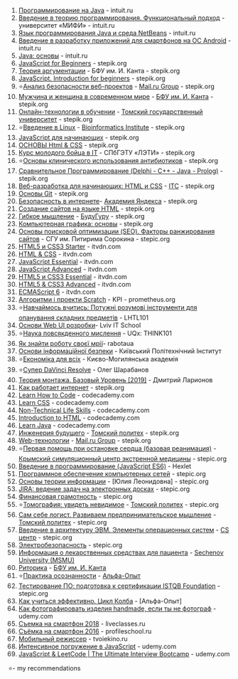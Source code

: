 1. [Программирование на Java](https://www.intuit.ru/verifydiplomas/100812594) - intuit.ru
2. [Введение в теорию программирования. Функциональный подход](https://www.intuit.ru/verifydiplomas/100765479) - университет «МИФИ» - intuit.ru
3. [Язык программирования Java и среда NetBeans](https://www.intuit.ru/verifydiplomas/100814231) - intuit.ru
4. [Введение в разработку приложений для смартфонов на ОС Android](https://www.intuit.ru/verifydiplomas/100751565) - intuit.ru
5. [Java: основы](https://www.intuit.ru/verifydiplomas/100810005) - intuit.ru
6. [JavaScript for Beginners](https://stepik.org/cert/219826) - stepik.org
7. [Теория аргументации](https://stepik.org/cert/211988) - БФУ им. И. Канта - stepik.org
8. [JavaScript. Introduction for beginners](https://stepik.org/cert/219826) - stepik.org
9. ⭐[Анализ безопасности веб-проектов](https://stepik.org/cert/214763) - [Mail.ru Group](https://stepik.org/org/mailru) - stepik.org
10. [Мужчина и женщина в современном мире](https://stepik.org/cert/212003) - [БФУ им. И. Канта](https://stepik.org/users/38793712) - stepik.org
11. [Онлайн-технологии в обучении](https://stepik.org/cert/207793) - [Томский государственный университет](https://stepik.org/users/33163326) - stepik.org
12. ⭐[Введение в Linux](https://stepik.org/cert/198869) - [Bioinformatics Institute](https://stepik.org/users/651763) - stepik.org
13. [JavaScript для начинающих](https://stepik.org/cert/213779) - stepik.org
14. [ОСНОВЫ Html & CSS](https://stepik.org/cert/198650) - stepik.org
15. [Курс молодого бойца в IT](https://stepik.org/cert/237007) - СПбГЭТУ «ЛЭТИ» - stepik.org
16. ⭐[Основы клинического использования антибиотиков](https://stepik.org/cert/214982) - stepik.org
17. [Сравнительное Программирование (Delphi - C++ - Java - Prolog)](https://stepik.org/course/16657) - stepik.org
18. [Веб-разработка для начинающих: HTML и CSS](https://stepik.org/cert/222674) - [ITC](https://stepik.org/users/24073100) - stepik.org
19. [Основы Git](https://stepik.org/cert/221371) - stepik.org
20. [Безопасность в интернете](https://stepik.org/cert/195511)- [Академия Яндекса](https://stepik.org/users/1762074) - stepik.org
21. [Создание сайтов на языке HTML](https://stepik.org/course/51493) - stepik.org
22. [Гибкое мышление](https://stepik.org/course/17830) - [БудуГуру](https://stepik.org/users/57310195) - stepik.org
23. [Компьютерная графика: основы](https://stepik.org/cert/327601)  - stepik.org
24. [Основы поисковой оптимизации (SEO). Факторы ранжирования сайтов](https://stepik.org/cert/328267) - СГУ им. Питирима Сорокина - stepic.org
25. [HTML5 и CSS3 Starter](https://testprovider.com/ru/Certificate/Search/TP57587382) - itvdn.com
26. [HTML & CSS](https://testprovider.com/ru/Certificate/Search/TP84053271) - itvdn.com
27. [JavaScript Essential](https://testprovider.com/ru/Certificate/Search/TP15882801) - itvdn.com
28. [JavaScript Advanced](https://testprovider.com/ru/Certificate/Search/TP68603188) - itvdn.com
29. [HTML5 и CSS3 Essential](https://testprovider.com/ru/Certificate/Search/TP89126591) - itvdn.com
30. [HTML5 & CSS3 Advanced](https://testprovider.com/ru/Certificate/Search/TP54985789) - itvdn.com
31. [ECMAScript 6](https://itvdn.com/ru/video/es6) - itvdn.com
32. [Алгоритми і проекти Scratch](https://courses.prometheus.org.ua/courses/course-v1:KPI+Scratch101+2017_T1/about) - KPI - prometheus.org
33. ⭐[Навчаймось вчитись: Потужні розумові інструменти для опанування складних предметів](https://courses.prometheus.org.ua/courses/course-v1:Prometheus+LHTL101+2018_T3/about) - LHTL101 
34. [Основи Web UI розробки](https://courses.prometheus.org.ua/courses/course-v1:LITS+114+2017_T4/about)- Lviv IT School
35. ⭐[Наука повсякденного мислення](https://courses.prometheus.org.ua/courses/UQx/THINK101/2016_T2/about) - UQx: THINK101
36. [Як знайти роботу своєї мрії](https://courses.prometheus.org.ua/courses/rabotaua/WORK101/2016_T1/about)- rabotaua
37. [Основи інформаційної безпеки](https://courses.prometheus.org.ua/courses/KPI/IS101/2014_T1/about) - Київський Політехнічний Інститут
38. ⭐[Економіка для всіх](https://courses.prometheus.org.ua/courses/NaUKMA/103/2015_T1/about) - Києво-Могилянська академія
39. ⭐[Супер DaVinci Resolve](https://photoshop-master.org/disc250/) - Олег Шарабанов
40. [Теория монтажа. Базовый Уровень [2019]](https://www.profileschool.ru/category/video/course_theory_editing) - Дмитрий Ларионов
41. [Как работает интернет](https://stepik.org/course/14736) - stepik.org
42. [Learn How to Code](https://www.codecademy.com/learn/learn-how-to-code) - codecademy.com
43. [Learn CSS](https://www.codecademy.com/learn/learn-css) - codecademy.com
44. [Non-Technical Life Skills](https://www.codecademy.com/learn/nontech-life-skills) - codecademy.com
45. [Introduction to HTML](https://www.codecademy.com/learn/learn-html) - codecademy.com
46. [Learn Java](https://www.codecademy.com/learn/learn-java) - codecademy.com
47. [Инженерия будущего](https://stepik.org/course/2213) - [Томский политех](https://stepik.org/org/tpu) - stepik.org
48. [Web-технологии](https://stepik.org/cert/218377) - [Mail.ru Group](https://stepik.org/users/1382921) - stepik.org
49. ⭐[Первая помощь при остановке сердца (базовая реанимация)](https://stepik.org/cert/329126) - [Крымский симуляционный центр экстренной медицины](https://stepik.org/users/49898385) - stepic.org
50. [Введение в программирование (JavaScript ES6)](https://stepik.org/course/13929) - Hexlet
51. [Программное обеспечение компьютерных сетей](https://stepik.org/cert/330867) - stepic.org
52. [Основы теории информации](https://stepik.org/course/11488) - [Юлия Леонидовна] - stepic.org
53. [JIRA: ведение задач на электронных досках](https://stepik.org/cert/331163) - stepic.org
54. [Финансовая грамотность](https://stepik.org/cert/331653) - stepic.org
55. ⭐[Томография: увидеть невидимое](https://stepik.org/cert/334155) -  [Томский политех](https://stepik.org/org/tpu) - stepic.org
56. [Сам себе логист. Развиваем предпринимательское мышление](https://stepik.org/cert/335003) - [Томский политех](https://stepik.org/org/tpu) - stepic.org
57. [Введение в архитектуру ЭВМ. Элементы операционных систем](https://stepik.org/cert/336129) - [CS центр](https://stepik.org/org/compscicenter) - stepic.org
58. [Электробезопасность](https://stepik.org/course/6523)  - stepic.org
59. [Информация о лекарственных средствах для пациента](https://stepik.org/cert/339242) - [Sechenov University (MSMU)](https://stepik.org/org/1msmu)
60. [Риторика](https://stepik.org/cert/341244) - [БФУ им. И. Канта](https://stepik.org/org/bfu)
61. ⭐[Практика осознанности](https://stepik.org/course/6839) - [Альфа-Опыт](https://stepik.org/org/alfabank)
62. [Тестирование ПО: подготовка к сертификации ISTQB Foundation](https://stepik.org/cert/345072) - stepic.org
63. [Как учиться эффективно. Цикл Колба](https://stepik.org/course/31891) - [Альфа-Опыт]
64. [Как фотографировать изделия handmade, если ты не фотограф](https://www.udemy.com/course/how_to_photo_handmade/) - udemy.com
65. [Съемка на смартфон 2018](https://liveclasses.ru/course/photo/shooting_smartphone/) - liveclasses.ru 
66. [Съёмка на смартфон 2016](https://www.profileschool.ru/category/photography/course_smartphone_photography) - profileschool.ru
67. [Мобильный режиссер](https://tvoiekino.ru/courses/mobilnyj-rezhisser-2-0/) - tvoiekino.ru
68. [Интенсивное погружение в JavaScript](https://www.udemy.com/course/intensive-js/) - udemy.com
69. [JavaScript & LeetCode | The Ultimate Interview Bootcamp](https://www.udemy.com/course/ultimate-javascript-leetcode-interview-bootcamp/) - udemy.com

⭐- my recommendations
